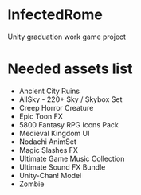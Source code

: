 # InfectedRome
Unity graduation work game project

# Needed assets list
* Ancient City Ruins
* AllSky - 220+ Sky / Skybox Set
* Creep Horror Creature
* Epic Toon FX
* 5800 Fantasy RPG Icons Pack
* Medieval Kingdom UI
* Nodachi AnimSet
* Magic Slashes FX
* Ultimate Game Music Collection
* Ultimate Sound FX Bundle
* Unity-Chan! Model
* Zombie